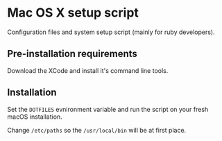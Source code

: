 Mac OS X setup script
========

Configuration files and system setup script (mainly for ruby developers).

## Pre-installation requirements

Download the XCode and install it's command line tools.

## Installation

Set the `DOTFILES` evnironment variable and run the script on your fresh macOS installation.

Change `/etc/paths` so the `/usr/local/bin` will be at first place.
